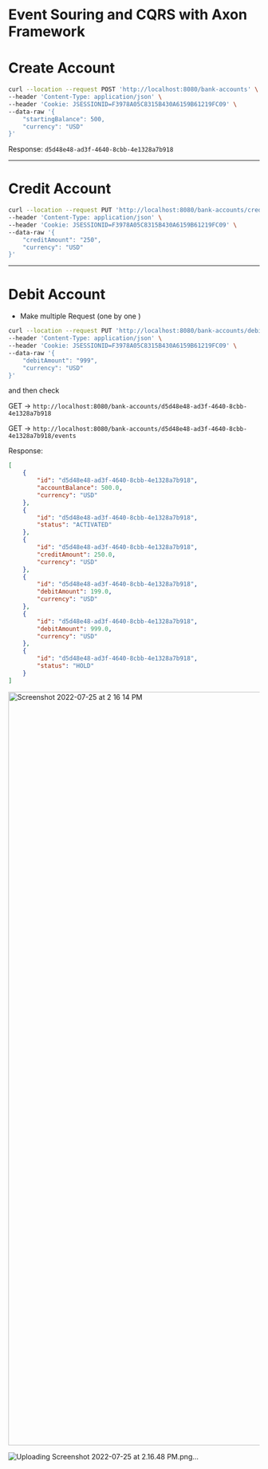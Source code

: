 # Event Souring and CQRS with Axon Framework

# Create Account 

```sh
curl --location --request POST 'http://localhost:8080/bank-accounts' \
--header 'Content-Type: application/json' \
--header 'Cookie: JSESSIONID=F3978A05C8315B430A6159B61219FC09' \
--data-raw '{
    "startingBalance": 500,
    "currency": "USD"
}'
```

Response: `d5d48e48-ad3f-4640-8cbb-4e1328a7b918`

-----

# Credit Account

```sh
curl --location --request PUT 'http://localhost:8080/bank-accounts/credits/d5d48e48-ad3f-4640-8cbb-4e1328a7b918' \
--header 'Content-Type: application/json' \
--header 'Cookie: JSESSIONID=F3978A05C8315B430A6159B61219FC09' \
--data-raw '{
    "creditAmount": "250",
    "currency": "USD"
}'
```

----

# Debit Account 

- Make multiple Request (one by one )

```sh
curl --location --request PUT 'http://localhost:8080/bank-accounts/debits/d5d48e48-ad3f-4640-8cbb-4e1328a7b918' \
--header 'Content-Type: application/json' \
--header 'Cookie: JSESSIONID=F3978A05C8315B430A6159B61219FC09' \
--data-raw '{
    "debitAmount": "999",
    "currency": "USD"
}'
```
and then check

GET -> `http://localhost:8080/bank-accounts/d5d48e48-ad3f-4640-8cbb-4e1328a7b918`

GET -> `http://localhost:8080/bank-accounts/d5d48e48-ad3f-4640-8cbb-4e1328a7b918/events`

Response:

```json
[
    {
        "id": "d5d48e48-ad3f-4640-8cbb-4e1328a7b918",
        "accountBalance": 500.0,
        "currency": "USD"
    },
    {
        "id": "d5d48e48-ad3f-4640-8cbb-4e1328a7b918",
        "status": "ACTIVATED"
    },
    {
        "id": "d5d48e48-ad3f-4640-8cbb-4e1328a7b918",
        "creditAmount": 250.0,
        "currency": "USD"
    },
    {
        "id": "d5d48e48-ad3f-4640-8cbb-4e1328a7b918",
        "debitAmount": 199.0,
        "currency": "USD"
    },
    {
        "id": "d5d48e48-ad3f-4640-8cbb-4e1328a7b918",
        "debitAmount": 999.0,
        "currency": "USD"
    },
    {
        "id": "d5d48e48-ad3f-4640-8cbb-4e1328a7b918",
        "status": "HOLD"
    }
]
```
<img width="1511" alt="Screenshot 2022-07-25 at 2 16 14 PM" src="https://user-images.githubusercontent.com/54174687/180736509-5efb20fe-4db3-422b-821b-2172a0a0c9c7.png">

![Uploading Screenshot 2022-07-25 at 2.16.48 PM.png…]()




